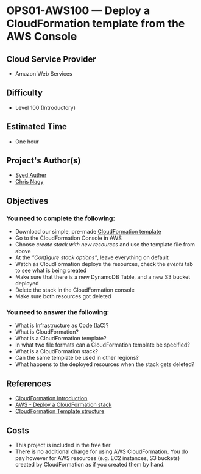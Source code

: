 # OPS01-AWS100 — Deploy a CloudFormation template from the AWS Console

## Cloud Service Provider

- Amazon Web Services

## Difficulty

- Level 100 (Introductory)

## Estimated Time
- One hour

## Project's Author(s)
- [Syed Auther](https://twitter.com/syedauther)
- [Chris Nagy](https://twitter.com/chris_the_nagy)

## Objectives

### You need to complete the following:

- Download our simple, pre-made [CloudFormation template](./OPS01-AWS100-CFTEMPLATE.yaml?raw=true)
- Go to the CloudFormation Console in AWS
- Choose _create stack with new resources_ and use the template file from above
- At the _"Configure stack options"_, leave everything on default
- Watch as CloudFormation deploys the resources, check the _events_ tab to see what is being created
- Make sure that there is a new DynamoDB Table, and a new S3 bucket deployed
- Delete the stack in the CloudFormation console
- Make sure both resources got deleted

### You need to answer the following: 

- What is Infrastructure as Code (IaC)?
- What is CloudFormation? 
- What is a CloudFormation template?
- In what two file formats can a CloudFormation template be specified?
- What is a CloudFormation stack?
- Can the same template be used in other regions?
- What happens to the deployed resources when the stack gets deleted?

## References

- [CloudFormation Introduction](https://www.youtube.com/watch?v=GeERpAAKCsQ&list=PLBfufR7vyJJ6FhBhJJSaMkI-m2wyoPy-G&index=200)
- [AWS - Deploy a CloudFormation stack](https://docs.aws.amazon.com/AWSCloudFormation/latest/UserGuide/GettingStarted.Walkthrough.html#GettingStarted.Walkthrough.createstack)
- [CloudFormation Template structure](https://www.youtube.com/watch?v=NhQhltDp1o4&list=PLBfufR7vyJJ6FhBhJJSaMkI-m2wyoPy-G&index=202)

## Costs
- This project is included in the free tier
- There is no additional charge for using AWS CloudFormation. You do pay however for AWS resources (e.g. EC2 instances, S3 buckets) created by CloudFormation as if you created them by hand.